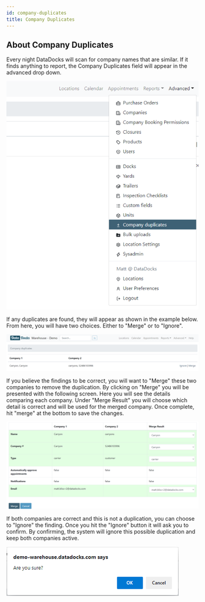 ```yaml
---
id: company-duplicates
title: Company Duplicates
---
```


## About Company Duplicates

Every night DataDocks will scan for company names that are similar. If it finds anything to report, the Company Duplicates field will appear in the advanced drop down. 

[![Drop Down](/img/docs/advanced/company-duplicates/company-duplicates-dropdown.png)](/img/docs/advanced/company-duplicates/company-duplicates-dropdown.png)

If any duplicates are found, they will appear as shown in the example below. From here, you will have two choices. Either to "Merge" or to "Ignore".

[![duplicate companies](/img/docs/advanced/company-duplicates/company-duplicates-example.png)](/img/docs/advanced/company-duplicates/company-duplicates-example.png)

If you believe the findings to be correct, you will want to "Merge" these two companies to remove the duplication. By clicking on "Merge" you will be presented with the following screen. Here you will see the details comparing each company. Under "Merge Result" you will choose which detail is correct and will be used for the merged company. Once complete, hit "merge" at the bottom to save the changes.

[![merge companies](/img/docs/advanced/company-duplicates/merge.png)](/img/docs/advanced/company-duplicates/merge.png)

If both companies are correct and this is not a duplication, you can choose to "Ignore" the finding. Once you hit the "Ignore" button it will ask you to confirm. By confirming, the system will ignore this possible duplication and keep both companies active.

[![ignore duplicate](/img/docs/advanced/company-duplicates/ignore.png)](/img/docs/advanced/company-duplicates/ignore.png)

